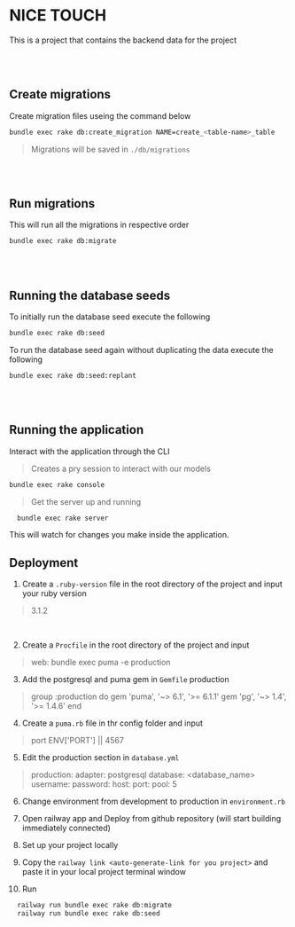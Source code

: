 # NICE TOUCH

This is a project that contains the backend data for the project

<br/>
<br/>

## Create migrations

Create migration files useing the command below

```bash
bundle exec rake db:create_migration NAME=create_<table-name>_table
```

> Migrations will be saved in `./db/migrations`

<br/>
<br/>

## Run migrations
This will run all the migrations in respective order
```bash
bundle exec rake db:migrate
```

<br/>
<br/>

## Running the database seeds

To initially run the database seed execute the following

```bash
bundle exec rake db:seed
```

To run the database seed again without duplicating the data execute the following

```bash
bundle exec rake db:seed:replant
```

<br/>
<br/>

## Running the application

Interact with the application through the CLI

> Creates a pry session to interact with our models

```bash
bundle exec rake console
```

> Get the server up and running

```bash
  bundle exec rake server
```
This will watch for changes you make inside the application.

## Deployment
1. Create a `.ruby-version` file in the root directory of the project and input your ruby version
> 3.1.2
<br/>

2. Create a `Procfile` in the root directory of the project and input
> web: bundle exec puma -e production

3. Add the postgresql and puma gem in `Gemfile` production
> group :production do
      gem 'puma', '~> 6.1', '>= 6.1.1'
      gem 'pg', '~> 1.4', '>= 1.4.6'
  end
  
4. Create a `puma.rb` file in thr config folder and input
  > port ENV['PORT'] || 4567

5. Edit the production section in `database.yml`
> production:
  adapter: postgresql
  database: <database_name>
  username: <username>
  password: <password>
  host: <host>
  port: <port>
  pool: 5
  
6. Change environment from development to production in `environment.rb`
  
7. Open railway app and Deploy from github repository (will start building immediately connected)
  
8. Set up your project locally
  
9. Copy the `railway link <auto-generate-link for you project>` and paste it in your local project terminal window
  
10. Run
  ```bash
    railway run bundle exec rake db:migrate
    railway run bundle exec rake db:seed
  ```



